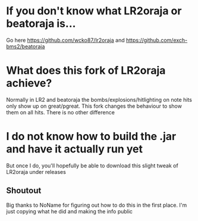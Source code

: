 # If you don't know what LR2oraja or beatoraja is...
Go here
https://github.com/wcko87/lr2oraja and
https://github.com/exch-bms2/beatoraja

# What does this fork of LR2oraja achieve?
Normally in LR2 and beatoraja the bombs/explosions/hitlighting on note hits only show up on great/pgreat. This fork changes the behaviour to show them on all hits. There is no other difference

# I do not know how to build the .jar and have it actually run yet
But once I do, you'll hopefully be able to download this slight tweak of LR2oraja under releases

## Shoutout
Big thanks to NoName for figuring out how to do this in the first place. I'm just copying what he did and making the info public
